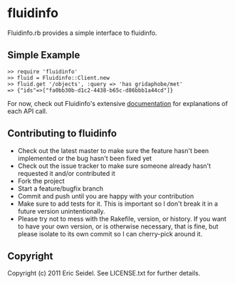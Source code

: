 # fluidinfo

Fluidinfo.rb provides a simple interface to fluidinfo.

## Simple Example

	>> require 'fluidinfo'
	>> fluid = Fluidinfo::Client.new
	>> fluid.get '/objects', :query => 'has gridaphobe/met'
	=> {"ids"=>["fa0bb30b-d1c2-4438-b65c-d86bbb1a44cd"]}

For now, check out Fluidinfo's extensive [documentation][] for explanations
of each API call.

[documentation]: http://api.fluidinfo.com/

## Contributing to fluidinfo
 
* Check out the latest master to make sure the feature hasn't been implemented or the bug hasn't been fixed yet
* Check out the issue tracker to make sure someone already hasn't requested it and/or contributed it
* Fork the project
* Start a feature/bugfix branch
* Commit and push until you are happy with your contribution
* Make sure to add tests for it. This is important so I don't break it in a future version unintentionally.
* Please try not to mess with the Rakefile, version, or history. If you want to have your own version, or is otherwise necessary, that is fine, but please isolate to its own commit so I can cherry-pick around it.

## Copyright

Copyright (c) 2011 Eric Seidel. See LICENSE.txt for
further details.

